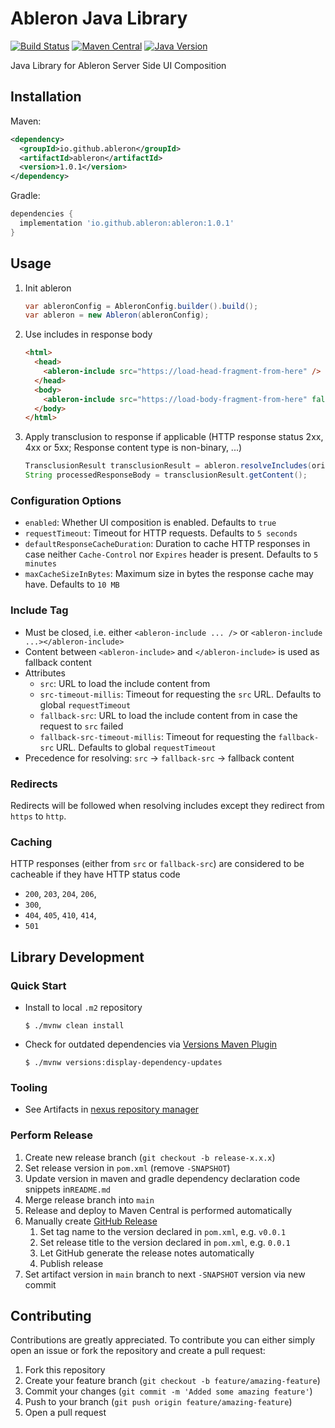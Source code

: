 # Ableron Java Library
[![Build Status](https://github.com/ableron/ableron-java/actions/workflows/main.yml/badge.svg)](https://github.com/ableron/ableron-java/actions/workflows/main.yml)
[![Maven Central](https://maven-badges.herokuapp.com/maven-central/io.github.ableron/ableron/badge.svg)](https://mvnrepository.com/artifact/io.github.ableron/ableron)
[![Java Version](https://img.shields.io/badge/Java-11+-4EB1BA.svg)](https://docs.oracle.com/en/java/javase/11/)

Java Library for Ableron Server Side UI Composition

## Installation
Maven:
```xml
<dependency>
  <groupId>io.github.ableron</groupId>
  <artifactId>ableron</artifactId>
  <version>1.0.1</version>
</dependency>
```
Gradle:
```groovy
dependencies {
  implementation 'io.github.ableron:ableron:1.0.1'
}
```

## Usage
1. Init ableron
   ```java
   var ableronConfig = AbleronConfig.builder().build();
   var ableron = new Ableron(ableronConfig);
   ```
1. Use includes in response body
   ```html
   <html>
     <head>
       <ableron-include src="https://load-head-fragment-from-here" />
     </head>
     <body>
       <ableron-include src="https://load-body-fragment-from-here" fallback-src="https://load-body-fragment-fallback-from-here"><!-- Fallback content goes here --></ableron-include>
     </body>
   </html>
   ```
1. Apply transclusion to response if applicable (HTTP response status 2xx, 4xx or 5xx; Response content type is non-binary, ...)
   ```java
   TransclusionResult transclusionResult = ableron.resolveIncludes(originalResponseBody);
   String processedResponseBody = transclusionResult.getContent();
   ```

### Configuration Options
* `enabled`: Whether UI composition is enabled. Defaults to `true`
* `requestTimeout`: Timeout for HTTP requests. Defaults to `5 seconds`
* `defaultResponseCacheDuration`: Duration to cache HTTP responses in case neither `Cache-Control` nor `Expires` header is present. Defaults to `5 minutes`
* `maxCacheSizeInBytes`: Maximum size in bytes the response cache may have. Defaults to `10 MB`

### Include Tag
* Must be closed, i.e. either `<ableron-include ... />` or `<ableron-include ...></ableron-include>`
* Content between `<ableron-include>` and `</ableron-include>` is used as fallback content
* Attributes
   * `src`: URL to load the include content from
   * `src-timeout-millis`: Timeout for requesting the `src` URL. Defaults to global `requestTimeout`
   * `fallback-src`: URL to load the include content from in case the request to `src` failed
   * `fallback-src-timeout-millis`: Timeout for requesting the `fallback-src` URL. Defaults to global `requestTimeout`
* Precedence for resolving: `src` → `fallback-src` → fallback content

### Redirects
Redirects will be followed when resolving includes except they redirect from `https` to `http`.

### Caching
HTTP responses (either from `src` or `fallback-src`) are considered to be cacheable if they
have HTTP status code
   * `200`, `203`, `204`, `206`,
   * `300`,
   * `404`, `405`, `410`, `414`,
   * `501`

## Library Development

### Quick Start
* Install to local `.m2` repository
   ```console
   $ ./mvnw clean install
   ```
* Check for outdated dependencies via [Versions Maven Plugin](https://www.mojohaus.org/versions/versions-maven-plugin/index.html)
   ```console
   $ ./mvnw versions:display-dependency-updates
   ```

### Tooling
* See Artifacts in [nexus repository manager](https://s01.oss.sonatype.org/index.html#nexus-search;gav~io.github.ableron~ableron~~~)

### Perform Release
1. Create new release branch (`git checkout -b release-x.x.x`)
2. Set release version in `pom.xml` (remove `-SNAPSHOT`)
3. Update version in maven and gradle dependency declaration code snippets in`README.md`
4. Merge release branch into `main`
5. Release and deploy to Maven Central is performed automatically
6. Manually create [GitHub Release](https://github.com/ableron/ableron-java/releases/new)
   1. Set tag name to the version declared in `pom.xml`, e.g. `v0.0.1`
   2. Set release title to the version declared in `pom.xml`, e.g. `0.0.1`
   3. Let GitHub generate the release notes automatically
   4. Publish release
7. Set artifact version in `main` branch to next `-SNAPSHOT` version via new commit

## Contributing
Contributions are greatly appreciated. To contribute you can either simply open an issue or fork the repository and create a pull request:
1. Fork this repository
2. Create your feature branch (`git checkout -b feature/amazing-feature`)
3. Commit your changes (`git commit -m 'Added some amazing feature'`)
4. Push to your branch (`git push origin feature/amazing-feature`)
5. Open a pull request
